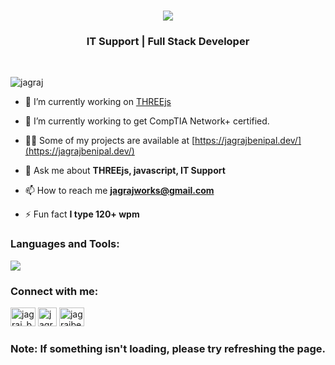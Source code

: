 <h1 align="center">
    <img src="https://readme-typing-svg.herokuapp.com/?font=Righteous&size=35&center=true&vCenter=true&width=500&height=70&duration=4000&lines=Hello+there...;+This+is+Jagraj+Benipal;" />
</h1>
<h3 align="center">IT Support | Full Stack Developer</h3>
<br>

<p align="left"> <img src="https://komarev.com/ghpvc/?username=jagrajbenipal&label=Profile%20views&color=477FE5&style=flat" alt="jagraj" /> </p>

- 🔭 I’m currently working on [THREEjs](https://651480d4e3546d0db72670bb--relaxed-squirrel-730412.netlify.app/)

- 🌱 I’m currently working to get CompTIA Network+ certified.

- 👨‍💻 Some of my projects are available at [https://jagrajbenipal.dev/](https://jagrajbenipal.dev/)

- 💬 Ask me about **THREEjs, javascript, IT Support**

- 📫 How to reach me **jagrajworks@gmail.com**

- ⚡ Fun fact **I type 120+ wpm**

<h3 align="left">Languages and Tools:</h3>
<img src="https://skillicons.dev/icons?i=neovim,react,bootstrap,cpp,html,css,c,javascript,mongodb,next,nodejs,postgres,python,threejs,vite,jira&theme=light" />

<h3 align="left">Connect with me:</h3>
<p align="left">
  
<p align="left">
  <a href="https://instagram.com/jagraj_benipal" target="_blank"><img src="https://raw.githubusercontent.com/rahuldkjain/github-profile-readme-generator/master/src/images/icons/Social/instagram.svg" alt="jagraj_benipal" height="30" width="40" /></a>
  <a href="https://jagrajbenipal.dev/#contact" target="_blank"><img src="https://cdn3d.iconscout.com/3d/premium/thumb/form-5979378-4949147.png" alt="jagraj_benipal" height="30" width="30" /></a>
  <a href="https://linkedin.com/in/jagrajbenipal22" target="blank"><img src="https://raw.githubusercontent.com/rahuldkjain/github-profile-readme-generator/master/src/images/icons/Social/linked-in-alt.svg" alt="jagrajbenipal's linkedin" height="30" width="40" /></a>
</p>

</p>

<h3>Note: If something isn't loading, please try refreshing the page.</h3>
